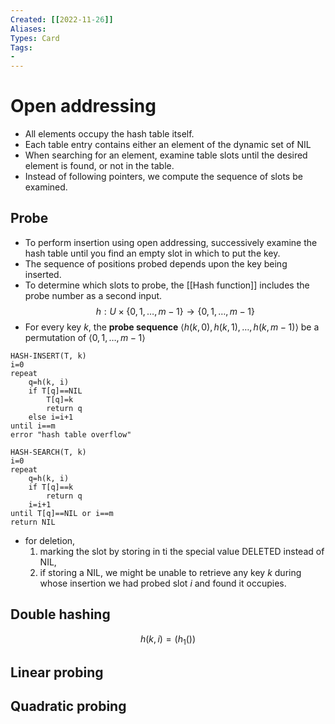 ```yaml
---
Created: [[2022-11-26]]
Aliases: 
Types: Card
Tags: 
- 
---
```

# Open addressing
- All elements occupy the hash table itself. 
- Each table entry contains either an element of the dynamic set of NIL
- When searching for an element, examine table slots until the desired element is found, or not in the table. 
- Instead of following pointers, we compute the sequence of slots be examined. 
## Probe
- To perform insertion using open addressing, successively examine the hash table until you find an empty slot in which to put the key. 
- The sequence of positions probed depends upon the key being inserted. 
- To determine which slots to probe, the [[Hash function]] includes the probe number as a second input. 
$$h:U\times\{0, 1, \dots, m-1\}\rightarrow\{0, 1, \dots, m-1\}$$
- For every key $k$, the **probe sequence** $\langle h(k, 0), h(k, 1), \dots, h(k, m-1)\rangle$ be a permutation of $\langle 0, 1, \dots, m-1\rangle$
```Pseudocode
HASH-INSERT(T, k)
i=0
repeat
	q=h(k, i)
	if T[q]==NIL
		T[q]=k
		return q
	else i=i+1
until i==m
error "hash table overflow"

HASH-SEARCH(T, k)
i=0
repeat
	q=h(k, i)
	if T[q]==k
		return q
	i=i+1
until T[q]==NIL or i==m
return NIL
```
- for deletion, 
  1. marking the slot by storing in ti the special value DELETED instead of NIL, 
  2. if storing a NIL, we might be unable to retrieve any key $k$ during whose insertion we had probed slot $i$ and found it occupies. 
## Double hashing
$$h(k, i)=(h_1())$$
## Linear probing
## Quadratic probing
